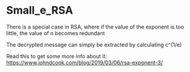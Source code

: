 # Small_e_RSA
There is a special case in RSA, where if the value of the exponent is too little, the value of n becomes redundant

The decrypted message can simply be extracted by calculating c^(1/e) 

Read this to get some more info about it: 
https://www.johndcook.com/blog/2019/03/06/rsa-exponent-3/

